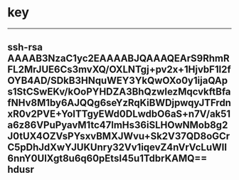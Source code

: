 # key
----------------------------------------------------------
ssh-rsa AAAAB3NzaC1yc2EAAAABJQAAAQEArS9RhmRFL2MrJUE6Cs3mvXQ/OXLNTgj+pv2x+1HjvbF1l2fOYB4AD/SDkB3HNquWEY3YkQwOXo0y1ijaQAps1StCSwEKv/kOoPYHDZA3BhQzwIezMqcvkftBfafNHv8M1by6AJQQg6seYzRqKiBWDjpwqyJTFrdnxR0v2PVE+YoITTgyEWd0DLwdbO6aS+n7V/ak51a6z86VPuPyavM1tc47lmHs36iSLHOwNMob8g2J0tUX4OZVsPYsxvBMXJWvu+Sk2V37QD8oGCrC5pDhJdXwYJUKUnry32Vv1iqevZ4nVrVcLuWIl6nnY0UlXgt8u6q60pEtsI45u1TdbrKAMQ== hdusr
----------------------------------------------------------
